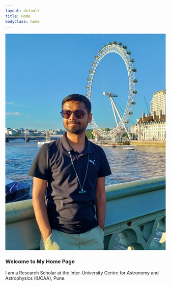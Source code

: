 ```yaml
---
layout: default
title: Home
bodyClass: home
---
```


<div class="home-container">
  <img src="./Profile_picture.jpg" alt="Profile Picture" class="profile-pic">
  
  <div class="home-text">
    <h3>Welcome to My Home Page</h3>
    <p>
      I am a Research Scholar at the Inter-University Centre for Astronomy and Astrophysics (IUCAA), Pune.
    </p>
  </div>
</div>
